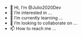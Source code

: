 - 👋 Hi, I’m @Julio2020Dev
- 👀 I’m interested in ...
- 🌱 I’m currently learning ...
- 💞️ I’m looking to collaborate on ...
- 📫 How to reach me ...

<!---
Julio2020Dev/Julio2020Dev is a ✨ special ✨ repository because its `README.md` (this file) appears on your GitHub profile.
You can click the Preview link to take a look at your changes.
--->
